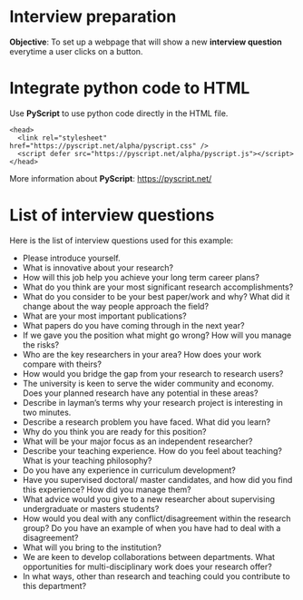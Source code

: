 # Interview preparation
**Objective**: To set up a webpage that will show a new **interview question** everytime a user clicks on a button. 

# Integrate python code to HTML
Use **PyScript** to use python code directly in the HTML file.
```
<head>
  <link rel="stylesheet" href="https://pyscript.net/alpha/pyscript.css" />
  <script defer src="https://pyscript.net/alpha/pyscript.js"></script>
</head>
 ```
 More information about **PyScript**: https://pyscript.net/
 
 # List of interview questions
Here is the list of interview questions used for this example:
- Please introduce yourself.
- What is innovative about your research?
- How will this job help you achieve your long term career plans?
- What do you think are your most significant research accomplishments?
- What do you consider to be your best paper/work and why?  What did it change about the way people approach the field?
- What are your most important publications?
- What papers do you have coming through in the next year?
- If we gave you the position what might go wrong? How will you manage the risks?
- Who are the key researchers in your area? How does your work compare with theirs?
- How would you bridge the gap from your research to research users?
- The university is keen to serve the wider community and economy. Does your planned research have any potential in these areas?
- Describe in layman’s terms why your research project is interesting in two minutes.
- Describe a research problem you have faced. What did you learn?
- Why do you think you are ready for this position?
- What will be your major focus as an independent researcher?
- Describe your teaching experience. How do you feel about teaching?  What is your teaching philosophy?
- Do you have any experience in curriculum development?
- Have you supervised doctoral/ master candidates, and how did you find this experience? How did you manage them?
- What advice would you give to a new researcher about supervising undergraduate or masters students?
- How would you deal with any conflict/disagreement within the research group? Do you have an example of when you have had to deal with a disagreement? 
- What will you bring to the institution?
- We are keen to develop collaborations between departments. What opportunities for multi-disciplinary work does your research offer?
- In what ways, other than research and teaching could you contribute to this department?
